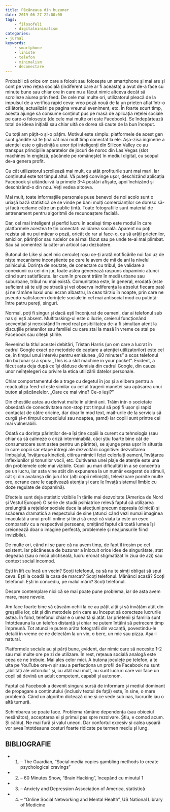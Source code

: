 ```yaml
---
title: Păcăneaua din buzunar
date: 2019-06-27 22:00:00
tags:
    - filosofeli
    - digitalminimalism
categories:
- jurnal
keywords:
    - smartphone
    - liniste
    - telefon
    - minimalism
    - deconectare
---
```


Probabil că orice om care a folosit sau folosește un smartphone și mai are și cont pe vreo rețea socială (indiferent care ar fi aceasta) a avut de-a face cu minute bune sau chiar ore în care nu a făcut nimic altceva decât să scrolleze aiurea prin feed. De cele mai multe ori, utilizatorul pleacă de la impulsul de a verifica rapid ceva: vreo poză nouă de la un prieten aflat într-o călătorie, actualizări pe pagina vreunui eveniment, etc. În foarte scurt timp, acesta ajunge să consume conținut pus pe masă de aplicația rețelei sociale pe care-o folosește (de cele mai multe ori este Facebook). Se îndepărtează total de ideea inițială sau chiar uită ce dorea să caute de la bun început.

Cu toții am pățit-o și-o pățim. Motivul este simplu: platformele de acest gen sunt gândite să te țină cât mai mult timp conectat la ele. Așa-zisa inginerie a atenției este o găselniță a unor tipi inteligenți din Silicon Valley ce au transpus principiile aparatelor de jocuri de noroc din Las Vegas (slot machines în engleză, păcănele pe românește) în mediul digital, cu scopul de-a genera profit.

Cu cât utilizatorul scrollează mai mult, cu atât profiturile sunt mai mari. Iar conținutul este tot timpul altul. Vă puteți convinge ușor, deschizând aplicația Facebook și uitându-vă la primele 3-4 postări afișate, apoi închizând și deschizând-o din nou. Veți vedea altceva.

Mai mult, toate informațiile personale puse benevol de noi acolo sunt o uriașă bază statistică ce se vinde pe bani mulți comercianților ce doresc să-și facă reclame către un public țintă. Toate fotografiile sunt material de antrenament pentru algoritmii de recunoaștere facială.

Dar, cel mai inteligent și perfid lucru în același timp este modul în care platformele acestea te țin conectat: validarea socială. Aparent nu poți rezista să nu pui măcar o poză, oricât de rar ai face-o, ca să arăți prietenilor, amicilor, părinților sau rudelor ce ai mai făcut sau pe unde te-ai mai plimbat. Sau să comentezi la câte-un articol sau dezbatere.

Butonul de Like și acel mic cerculeț roșu ce-ți arată notificările noi fac uz de niște mecanisme inconștiente pe care le avem de mii de ani la nivelul psihicului. Dorința de noutate, de conectare cu tribul, de validare a conexiunii cu cei din jur, toate astea generează raspuns dopaminic atunci când sunt satisfăcute. Iar cum în prezent trăim în medii urbane sau suburbane, tribul nu mai există. Comunitatea este, în general, erodată (este suficient să te uiți pe stradă și vei observa indiferența la absolut fiecare pas) și ne rămâne luxul unui ecran albastru, la ceas târziu în noapte, prin care ne pseudo-satisfacem dorințele sociale în cel mai antisocial mod cu putință: între patru pereți, singuri.

Normal, poți fi singur și dacă ești înconjurat de oameni, dar ai telefonul sub nas și ești absent. Multitasking-ul este o iluzie, creierul funcționând secvențial și neexistând în mod real posibilitatea de-a fi simultan atent la discuțiile prietenilor sau familiei cu care stai la masă în vreme ce stai pe Facebook sau citești știrile.

Revenind la titlul acestei debitări, Tristan Harris (un om care a lucrat în cadrul Google exact pe metodele de captare a atenției utilizatorilor) este cel ce, în timpul unui interviu pentru emisiunea „60 minutes” a scos telefonul din buzunar și a spus: „This is a slot machine in your pocket”. Evident, a făcut asta deja după ce își dăduse demisia din cadrul Google, din cauza unor neînțelegeri cu privire la etica utilizării datelor personale.

Chiar comportamentul de a trage cu degetul în jos și a elibera pentru a reactualiza feed-ul este similar cu cel al tragerii manetei sau apăsarea unui buton al păcănelelor. „Oare ce mai vine? Ce-o ieși?”

Din chestiile astea au derivat multe în ultimii ani. Trăim într-o societate obsedată de conectivitatea non-stop (tot timpul să poți fi ușor și rapid contactat de către oricine, dar doar în mod text, mail-urile de la serviciu să curgă și-n timpul concediului sau noaptea, șamd) iar copiii sunt printre cei mai vulnerabili.

Odată cu dorința părinților de-a își ține copiii la curent cu tehnologia (sau chiar ca să calmeze o criză interminabilă, căci știu foarte bine cât de consumatoare sunt astea pentru un părinte), se ajunge prea ușor în situația în care copiii sar etape întregi ale dezvoltării cognitive: dezvoltarea limbajului, învățarea kinetică, citirea mimicii feței celorlalți oameni, învățarea inflexiunilor și tonurilor vocii, etc. Cultivarea unei plaje de atenție este una din problemele cele mai vizibile. Copiii au mari dificultăți în a se concentra pe un lucru, iar asta vine atât din expunerea la un număr exagerat de stimuli, cât și din avalanșa din jurul lor (alți copii neliniștiți, televizoare pornite multe ore, ecrane care le captivează atenția și care le învață sistemul limbic cu doze regulate de dopamină).

Efectele sunt deja statistic vizibile în țările mai dezvoltate (America de Nord și Vestul Europei) O serie de studii psihiatrice relevă faptul că utilizarea prelungită a rețelelor sociale duce la afecțiuni precum depresia (clinică) și scăderea dramatică a respectului de sine (atunci când vezi numai imaginea imaculată a unui profil online și tinzi să crezi că viața ta este un eșec comparativ cu a respectivei persoane, omițând faptul că toată lumea își creionează doar o imagine perfectă, problemele și neajunsurile fiind invizibile).

De multe ori, când ni se pare că nu avem timp, de fapt îl irosim pe cel existent. Iar păcăneaua de buzunar a înlocuit orice idee de singurătate, stat degeaba (sau o mică plictiseală, lucru eronat stigmatizat în ziua de azi) sau context social incomod.

Ești în lift cu încă un vecin? Scoți telefonul, ca să nu te simți obligat să spui ceva. Ești la coadă la casa de marcat? Scoți telefonul. Mănânci acasă? Scoți telefonul. Ești în concediu, pe malul mării? Scoți telefonul.

Despre contemplare nici că se mai poate pune problema, iar de asta avem mare, mare nevoie.

Am face foarte bine să căscăm ochii la ce au pățit alții și să învățăm atât din greșelile lor, cât și din metodele prin care au început să corecteze lucrurile astea. În fond, telefonul chiar e o unealtă și atât. Iar prietenii și familia sunt întotdeauna la un telefon distanță și chiar ne putem întâlni să petrecem timp împreună. Tot atunci le putem arăta fotografii din vacanță, povestindu-le detalii în vreme ce ne delectăm la un vin, o bere, un mic sau pizza. Așa-i natural.

Platformele sociale au și părți bune, evident, dar nimic care să necesite 1-2 sau mai multe ore pe zi de utilizare. În rest, rețeaua socială analogă este ceea ce ne trebuie. Mai ales celor mici. A butona joculețe pe telefon, a te uita pe YouTube ore-n șir sau a perfecționa un profil de Facebook nu sunt „abilități ale viitorului” și, cu atât mai mult, nu sunt lucruri care vor face un copil să devină un adult competent, capabil și autonom.

Faptul că Facebook a devenit singura sursă de informare și mediul dominant de propagare a conținutului (inclusiv textul de față) este, în sine, o mare problemă. Când un algoritm dictează cine și ce vede sub nas, lucrurile iau o altă turnură.

Schimbarea se poate face. Problema rămâne dependența (sau obiceiul nesănătos), acceptarea ei și primul pas spre rezolvare. Știu, e comod acum. Și călduț. Ne mai fură și valul uneori. Dar confortul excesiv și calea ușoară vor avea întotdeauna costuri foarte ridicate pe termen mediu și lung.

## BIBLIOGRAFIE
+ 1) – The Guardian, “Social media copies gambling methods to create psychological cravings”
+ 2) – 60 Minutes Show, “Brain Hacking”, începând cu minutul 1
+ 3) – Anxiety and Depression Association of America, statistică
+ 4) – “Online Social Networking and Mental Health”, US National Library of Medicine


